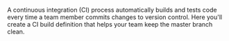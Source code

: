 A continuous integration (CI) process automatically builds and tests code every time a team member commits changes to version control. Here you'll create a CI build definition that helps your team keep the master branch clean.
